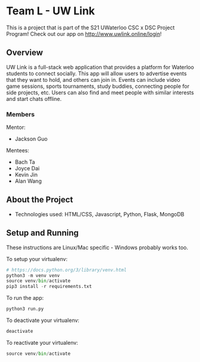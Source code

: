 # Team L - UW Link

This is a project that is part of the S21 UWaterloo CSC x DSC Project Program! 
Check out our app on http://www.uwlink.online/login!

## Overview

UW Link is a full-stack web application that provides a platform for Waterloo students to connect socially. This app will allow users to advertise events that they want to hold, and others can join in. Events can include video game sessions, sports tournaments, study buddies, connecting people for side projects, etc. Users can also find and meet people with similar interests and start chats offline.

### Members
Mentor:
- Jackson Guo

Mentees:
- Bach Ta
- Joyce Dai
- Kevin Jin
- Alan Wang

## About the Project

- Technologies used: HTML/CSS, Javascript, Python, Flask, MongoDB

## Setup and Running

These instructions are Linux/Mac specific - Windows probably works too.

To setup your virtualenv:
```python
# https://docs.python.org/3/library/venv.html
python3 -m venv venv
source venv/bin/activate
pip3 install -r requirements.txt
```

To run the app:
```python
python3 run.py
```

To deactivate your virtualenv:
```python
deactivate
```

To reactivate your virtualenv:
```python
source venv/bin/activate
```
